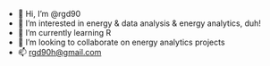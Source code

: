 - 👋 Hi, I’m @rgd90
- 👀 I’m interested in energy & data analysis & energy analytics, duh!
- 🌱 I’m currently learning R
- 💞️ I’m looking to collaborate on energy analytics projects
- 📫 rgd90h@gmail.com

<!---
rgd90/rgd90 is a ✨ special ✨ repository because its `README.md` (this file) appears on your GitHub profile.
You can click the Preview link to take a look at your changes.
--->
